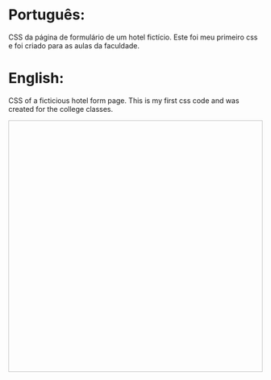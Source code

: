 # Português:
CSS da página de formulário de um hotel fictício. Este foi meu primeiro css e foi criado para as aulas da faculdade.

# English:
CSS of a ficticious hotel form page. This is my first css code and was created for the college classes.

<img scr="https://github.com/vitorpestana94/HTML-CSS-Javascript/blob/main/Faculdade/Hotel/hotel_1.png" height="500" width="550">
